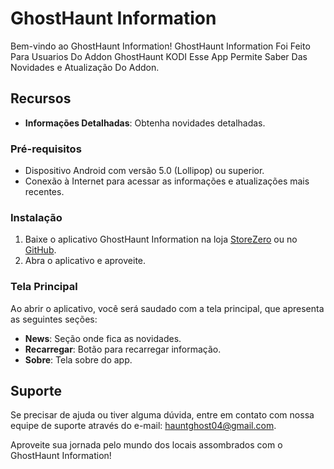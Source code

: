 # GhostHaunt Information

Bem-vindo ao GhostHaunt Information! GhostHaunt Information Foi Feito Para Usuarios Do Addon GhostHaunt KODI
Esse App Permite Saber Das Novidades e Atualização Do Addon.

## Recursos

- **Informações Detalhadas**: Obtenha novidades detalhadas.

### Pré-requisitos

- Dispositivo Android com versão 5.0 (Lollipop) ou superior.
- Conexão à Internet para acessar as informações e atualizações mais recentes.

### Instalação

1. Baixe o aplicativo GhostHaunt Information na loja [StoreZero](https://storezero.github.io/StoreZero/app.html?id=4) ou no [GitHub](https://github.com/ghostaddon/ADDON-GHOST/tree/main/app).
2. Abra o aplicativo e aproveite.

### Tela Principal

Ao abrir o aplicativo, você será saudado com a tela principal, que apresenta as seguintes seções:

- **News**: Seção onde fica as novidades.
- **Recarregar**: Botão para recarregar informação.
- **Sobre**: Tela sobre do app.

## Suporte

Se precisar de ajuda ou tiver alguma dúvida, entre em contato com nossa equipe de suporte através do e-mail: hauntghost04@gmail.com.

Aproveite sua jornada pelo mundo dos locais assombrados com o GhostHaunt Information!
